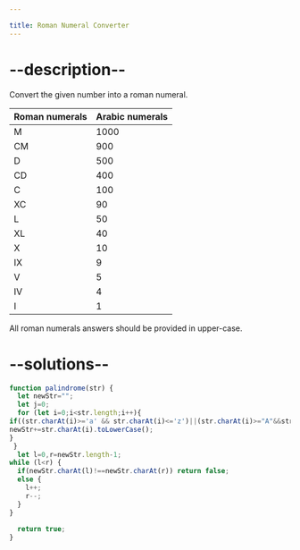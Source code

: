 ```yaml
---

title: Roman Numeral Converter
---
```



# --description--

Convert the given number into a roman numeral.

| Roman numerals | Arabic numerals |
|----------------|-----------------|
| M              | 1000            |
| CM             | 900             |
| D              | 500             |
| CD             | 400             |
| C              | 100             |
| XC             | 90              |
| L              | 50              |
| XL             | 40              |
| X              | 10              |
| IX             | 9               |
| V              | 5               |
| IV             | 4               |
| I              | 1               |

All roman numerals answers should be provided in upper-case.

# --solutions--

```js
function palindrome(str) {
  let newStr="";
  let j=0;
  for (let i=0;i<str.length;i++){
if((str.charAt(i)>='a' && str.charAt(i)<='z')||(str.charAt(i)>="A"&&str.charAt(i)<="Z" )||(str.charAt(i)>='0'&&str.charAt(i)<='9')){
newStr+=str.charAt(i).toLowerCase();
}
 }
  let l=0,r=newStr.length-1;
while (l<r) {
  if(newStr.charAt(l)!==newStr.charAt(r)) return false;
  else {
    l++;
    r--;
  }
}
 
  return true;
}



```
